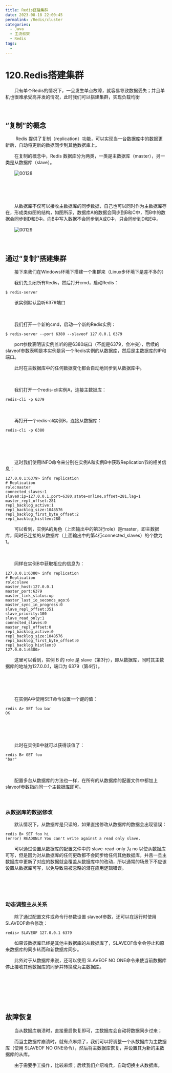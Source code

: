 ```yaml
---
title: Redis搭建集群
date: 2023-08-18 22:00:45
permalink: /Redis/cluster
categories:
  - Java
  - 主流框架
  - Redis
tags:
  - 
---
```

# 120.Redis搭建集群

　　只有单个Redis的情况下，一旦发生单点故障，就容易导致数据丢失；并且单机也很难承受高并发的情况，此时我们可以搭建集群，实现负载均衡
<!-- more -->
　　‍

## “复制”的概念

　　 Redis 提供了复制（replication）功能，可以实现当一台数据库中的数据更新后，自动将更新的数据同步到其他数据库上。

　　在复制的概念中，Redis 数据库分为两类，一类是主数据库（master），另一类是从数据库（slave）。

　　![00128](https://image.peterjxl.com/blog/Image00128-20230429160319-3tj9eoj.jpg)

　　‍

　　‍

　　从数据库不仅可以接收主数据库的同步数据，自己也可以同时作为主数据库存在，形成类似图的结构，如图所示，数据库A的数据会同步到B和C中，而B中的数据会同步到D和E中。向B中写入数据不会同步到A或C中，只会同步到D和E中。

　　![00129](https://image.peterjxl.com/blog/Image00129-20230429160935-finvowk.jpg)

　　‍

## 通过“复制”搭建集群

　　接下来我们在Windows环境下搭建一个集群来（Linux步环境下是差不多的）

　　我们先关闭所有Redis，然后打开cmd，启动Redis：

```
$ redis-server
```

　　该实例默认监听6379端口

　　‍

　　我们打开一个新的cmd，启动一个新的Redis实例：

```
$ redis-server --port 6380 --slaveof 127.0.0.1 6379
```

　　port参数表明该实例监听的是6380端口（不能是6379，会冲突），后续的slaveof参数表明是本实例是另一个Redis实例的从数据库，然后是主数据库的IP和端口。

　　此时在主数据库中的任何数据变化都会自动地同步到从数据库中。

　　‍

　　我们打开一个redis-cli实例A，连接主数据库：

```
redis-cli -p 6379
```

　　‍

　　再打开一个redis-cli实例B，连接从数据库：

```
redis-cli -p 6380
```

　　‍

　　‍

　　这时我们使用INFO命令来分别在实例A和实例B中获取Replication节的相关信息：

```
127.0.0.1:6379> info replication
# Replication
role:master
connected_slaves:1
slave0:ip=127.0.0.1,port=6380,state=online,offset=281,lag=1
master_repl_offset:281
repl_backlog_active:1
repl_backlog_size:1048576
repl_backlog_first_byte_offset:2
repl_backlog_histlen:280
```

　　可以看到，实例A的角色（上面输出中的第3行role）是master，即主数据库，同时已连接的从数据库（上面输出中的第4行connected_slaves）的个数为1。

　　‍

　　同样在实例B中获取相应的信息为：

```
127.0.0.1:6380> info replication
# Replication
role:slave
master_host:127.0.0.1
master_port:6379
master_link_status:up
master_last_io_seconds_ago:6
master_sync_in_progress:0
slave_repl_offset:351
slave_priority:100
slave_read_only:1
connected_slaves:0
master_repl_offset:0
repl_backlog_active:0
repl_backlog_size:1048576
repl_backlog_first_byte_offset:0
repl_backlog_histlen:0
127.0.0.1:6380>
```

　　这里可以看到，实例 B 的 role 是 slave（第3行），即从数据库，同时其主数据库的地址为127.0.0.1，端口为 6379（第4行）。

　　‍

　　‍

　　在实例A中使用SET命令设置一个键的值：

```
redis A> SET foo bar
OK
```

　　‍

　　‍

　　此时在实例B中就可以获得该值了：

```
redis B> GET foo
"bar"
```

　　‍

　　配置多台从数据库的方法也一样，在所有的从数据库的配置文件中都加上 slaveof参数指向同一个主数据库即可。

　　‍

### 从数据库的数据修改

　　默认情况下，从数据库是只读的，如果直接修改从数据库的数据会出现错误：

```
redis B> SET foo hi
(error) READONLY You can't write against a read only slave.
```

　　可以通过设置从数据库的配置文件中的 slave-read-only 为 no 以使从数据库可写，但是因为对从数据库的任何更改都不会同步给任何其他数据库，并且一旦主数据库中更新了对应的数据就会覆盖从数据库中的改动，所以通常的场景下不应该设置从数据库可写，以免导致易被忽略的潜在应用逻辑错误。

　　‍

　　‍

### 动态调整主从关系

　　除了通过配置文件或命令行参数设置 slaveof参数，还可以在运行时使用 SLAVEOF命令修改：

```
redis> SLAVEOF 127.0.0.1 6379
```

　　如果该数据库已经是其他主数据库的从数据库了，SLAVEOF命令会停止和原来数据库的同步转而和新数据库同步。

　　此外对于从数据库来说，还可以使用 SLAVEOF NO ONE命令来使当前数据库停止接收其他数据库的同步并转换成为主数据库。

　　‍

　　‍

　　‍

## 故障恢复

　　当从数据库崩溃时，直接重启恢复即可，主数据库会自动将数据同步过来；

　　而当主数据库崩溃时，就有点麻烦了，我们可以将调整一个从数据库为主数据库（使用 SLAVEOF NO ONE命令），然后将主数据库恢复，并设置其为新的主数据库的从库。

　　由于需要手工操作，比较麻烦；后续我们介绍哨兵，自动切换主从数据库。

　　‍
